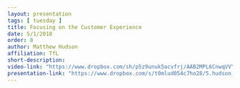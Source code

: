 ```yaml
---
layout: presentation
tags: [ tuesday ]
title: Focusing on the Customer Experience
date: 5/1/2018
order: 8
author: Matthew Hudson
affiliation: TfL
short-description:
video-link: "https://www.dropbox.com/sh/p5z9unuk5acvfrj/AAB2MPL6CnwqVVYT3BP3VGPMa/Day1/2018-05-01_Cal-ITC_Day1-8.Hudson.mp4"  
presentation-link: "https://www.dropbox.com/s/t0mlud054c7ho28/5.hudson_calitp.pdf?dl=0"
---
```

